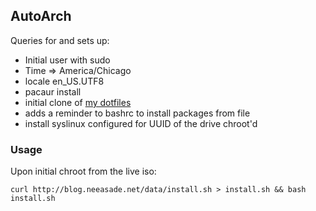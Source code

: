 ## AutoArch

Queries for and sets up:

- Initial user with sudo
- Time => America/Chicago
- locale en_US.UTF8
- pacaur install
- initial clone of [my dotfiles](https://github.com/neeasade/dotfiles)
- adds a reminder to bashrc to install packages from file
- install syslinux configured for UUID of the drive chroot'd

### Usage

Upon initial chroot from the live iso:
```
curl http://blog.neeasade.net/data/install.sh > install.sh && bash install.sh
```

